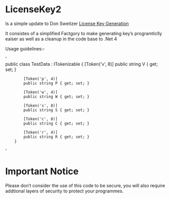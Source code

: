 # LicenseKey2 
Is a simple update to Don Sweitzer [License Key Generation](http://www.codeproject.com/Articles/11012/License-Key-Generation)

It consistes of a simplified Factgory to make generating key’s programticlly eaiser as well as a cleanup in the code base to .Net 4

Usage guidelines:- 

'        
        public class TestData : ITokenizable
        {
            [Token(\'v\', 8)]
            public string V { get; set; }

            [Token('p', 4)]
            public string P { get; set; }

            [Token('w', 4)]
            public string W { get; set; }

            [Token('s', 8)]
            public string S { get; set; }

            [Token('c', 8)]
            public string C { get; set; }

            [Token('r', 4)]
            public string R { get; set; }
        }
'

# Important Notice

Please don’t consider the use of this code to be secure, you will also require addtional layers of security to protect your programmes.